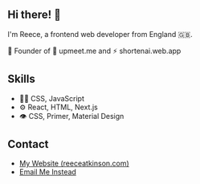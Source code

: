 ## Hi there! 👋
I'm Reece, a frontend web developer from England 🇬🇧.

🧭 Founder of 🎥 upmeet.me and ⚡ shortenai.web.app

## Skills
- 👨‍💻 CSS, JavaScript
- ⚙️ React, HTML, Next.js
- 👁️ CSS, Primer, Material Design

## Contact
- [My Website (reeceatkinson.com)](https://reeceatkinson.com)
- [Email Me Instead](mailto:hey@reeceatkinson.com)
